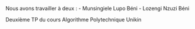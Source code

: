 Nous avons travailler à deux : 
          - Munsingiele Lupo Béni
          - Lozengi Nzuzi Béni

Deuxième TP du cours Algorithme Polytechnique Unikin

